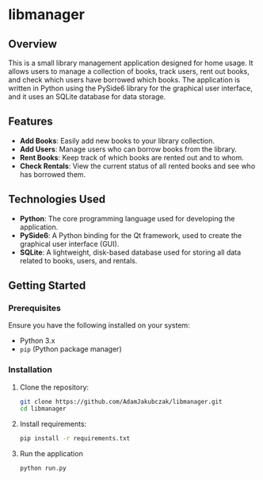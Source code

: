 ﻿# libmanager

## Overview

This is a small library management application designed for home usage. It allows users to manage a collection of books, track users, rent out books, and check which users have borrowed which books. The application is written in Python using the PySide6 library for the graphical user interface, and it uses an SQLite database for data storage.

## Features

- **Add Books**: Easily add new books to your library collection.
- **Add Users**: Manage users who can borrow books from the library.
- **Rent Books**: Keep track of which books are rented out and to whom.
- **Check Rentals**: View the current status of all rented books and see who has borrowed them.

## Technologies Used

- **Python**: The core programming language used for developing the application.
- **PySide6**: A Python binding for the Qt framework, used to create the graphical user interface (GUI).
- **SQLite**: A lightweight, disk-based database used for storing all data related to books, users, and rentals.

## Getting Started

### Prerequisites

Ensure you have the following installed on your system:

- Python 3.x
- `pip` (Python package manager)

### Installation

1. Clone the repository:

   ```bash
   git clone https://github.com/AdamJakubczak/libmanager.git
   cd libmanager

2. Install requirements:

   ```bash
   pip install -r requirements.txt

3. Run the application

   ```bash
   python run.py

